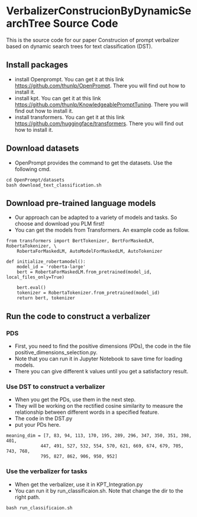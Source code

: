 # VerbalizerConstrucionByDynamicSearchTree Source Code
 This is the source code for our paper Construcion of prompt verbalizer based on dynamic search trees for text classification (DST).
 
## Install packages
- install Openprompt. You can get it at this link https://github.com/thunlp/OpenPrompt. There you will find out how to install it.
- install kpt. You can get it at this link https://github.com/thunlp/KnowledgeablePromptTuning. There you will find out how to install it.
- install transformers. You can get it at this link https://github.com/huggingface/transformers. There you will find out how to install it.

## Download datasets
- OpenPrompt provides the command to get the datasets. Use the following cmd.
~~~
cd OpenPrompt/datasets
bash download_text_classification.sh
~~~
## Download pre-trained language models
- Our approach can be adapted to a variety of models and tasks. So choose and download you PLM first!
- You can get the models from Transformers. An example code as follow.
~~~
from transformers import BertTokenizer, BertForMaskedLM, RobertaTokenizer, \
    RobertaForMaskedLM, AutoModelForMaskedLM, AutoTokenizer

def initialize_robertamodel():
    model_id = 'roberta-large'
    bert = RobertaForMaskedLM.from_pretrained(model_id, local_files_only=True)

    bert.eval()
    tokenizer = RobertaTokenizer.from_pretrained(model_id)
    return bert, tokenizer
~~~

## Run the code to construct a verbalizer

### PDS
- First, you need to find the positive dimensions (PDs), the code in the file positive_dimensions_selection.py.
- Note that you can run it in Jupyter Notebook to save time for loading models.
- There you can give different k values until you get a satisfactory result.
  
### Use DST to construct a verbalizer
- When you get the PDs, use them in the next step.
- They will be working on the rectified cosine similarity to measure the relationship between different words in a specified feature.
- The code in the DST.py
- put your PDs here.
~~~~
meaning_dim = [7, 83, 94, 113, 170, 195, 289, 296, 347, 350, 351, 398, 401,
             447, 491, 527, 532, 554, 570, 621, 669, 674, 679, 705, 743, 768,
             795, 827, 862, 906, 950, 952]
~~~~

### Use the verbalizer for tasks
- When get the verbalizer, use it in KPT_Integration.py
- You can run it by run_classificaion.sh. Note that change the dir to the right path.
~~~~
bash run_classificaion.sh
~~~~
